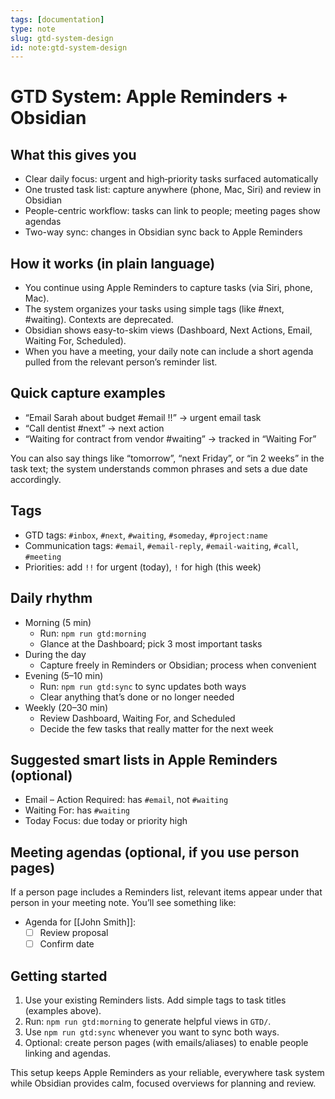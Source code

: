 ```yaml
---
tags: [documentation]
type: note
slug: gtd-system-design
id: note:gtd-system-design
---
```


# GTD System: Apple Reminders + Obsidian

## What this gives you

- Clear daily focus: urgent and high‑priority tasks surfaced automatically
- One trusted task list: capture anywhere (phone, Mac, Siri) and review in Obsidian
- People-centric workflow: tasks can link to people; meeting pages show agendas
- Two-way sync: changes in Obsidian sync back to Apple Reminders

## How it works (in plain language)

- You continue using Apple Reminders to capture tasks (via Siri, phone, Mac).
- The system organizes your tasks using simple tags (like #next, #waiting). Contexts are deprecated.
- Obsidian shows easy-to-skim views (Dashboard, Next Actions, Email, Waiting For, Scheduled).
- When you have a meeting, your daily note can include a short agenda pulled from the relevant person’s reminder list.

## Quick capture examples

- “Email Sarah about budget #email !!” → urgent email task
- “Call dentist #next” → next action
- “Waiting for contract from vendor #waiting” → tracked in “Waiting For”

You can also say things like “tomorrow”, “next Friday”, or “in 2 weeks” in the task text; the system understands common phrases and sets a due date accordingly.

## Tags

- GTD tags: `#inbox`, `#next`, `#waiting`, `#someday`, `#project:name`
- Communication tags: `#email`, `#email-reply`, `#email-waiting`, `#call`, `#meeting`
- Priorities: add `!!` for urgent (today), `!` for high (this week)

## Daily rhythm

- Morning (5 min)
  - Run: `npm run gtd:morning`
  - Glance at the Dashboard; pick 3 most important tasks
- During the day
  - Capture freely in Reminders or Obsidian; process when convenient
- Evening (5–10 min)
  - Run: `npm run gtd:sync` to sync updates both ways
  - Clear anything that’s done or no longer needed
- Weekly (20–30 min)
  - Review Dashboard, Waiting For, and Scheduled
  - Decide the few tasks that really matter for the next week

## Suggested smart lists in Apple Reminders (optional)

- Email – Action Required: has `#email`, not `#waiting`
- Waiting For: has `#waiting`
- Today Focus: due today or priority high

## Meeting agendas (optional, if you use person pages)

If a person page includes a Reminders list, relevant items appear under that person in your meeting note. You’ll see something like:

- Agenda for [[John Smith]]:
  - [ ] Review proposal
  - [ ] Confirm date

## Getting started

1. Use your existing Reminders lists. Add simple tags to task titles (examples above).
2. Run: `npm run gtd:morning` to generate helpful views in `GTD/`.
3. Use `npm run gtd:sync` whenever you want to sync both ways.
4. Optional: create person pages (with emails/aliases) to enable people linking and agendas.

This setup keeps Apple Reminders as your reliable, everywhere task system while Obsidian provides calm, focused overviews for planning and review.
